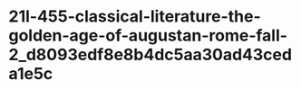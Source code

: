 # 21l-455-classical-literature-the-golden-age-of-augustan-rome-fall-2_d8093edf8e8b4dc5aa30ad43ceda1e5c